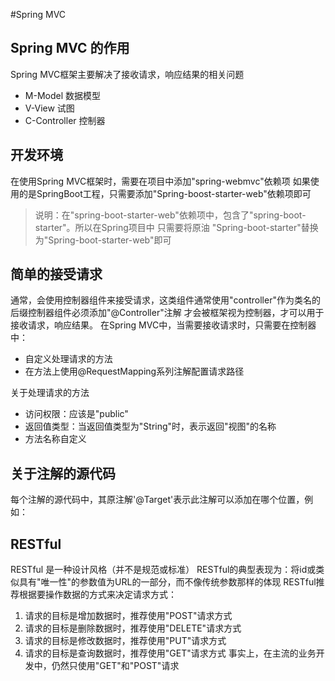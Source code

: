 #Spring MVC
## Spring MVC 的作用 
Spring MVC框架主要解决了接收请求，响应结果的相关问题 
- M-Model 数据模型
- V-View 试图
- C-Controller 控制器

## 开发环境 
在使用Spring MVC框架时，需要在项目中添加"spring-webmvc"依赖项
如果使用的是SpringBoot工程，只需要添加"Spring-boost-starter-web"依赖项即可
> 说明：在"spring-boot-starter-web"依赖项中，包含了"spring-boot-starter"。所以在Spring项目中 
> 只需要将原油 "Spring-boot-starter"替换为"Spring-boot-starter-web"即可 

## 简单的接受请求 
通常，会使用控制器组件来接受请求，这类组件通常使用"controller"作为类名的后缀控制器组件必须添加"@Controller"注解 
才会被框架视为控制器，才可以用于接收请求，响应结果。 
在Spring MVC中，当需要接收请求时，只需要在控制器中：
- 自定义处理请求的方法 
- 在方法上使用@RequestMapping系列注解配置请求路径 

关于处理请求的方法
- 访问权限：应该是"public"
- 返回值类型：当返回值类型为"String"时，表示返回"视图"的名称
- 方法名称自定义

## 关于注解的源代码 
每个注解的源代码中，其原注解'@Target'表示此注解可以添加在哪个位置，例如：

## RESTful
RESTful 是一种设计风格（并不是规范或标准）
RESTful的典型表现为：将id或类似具有"唯一性"的参数值为URL的一部分，而不像传统参数那样的体现
RESTful推荐根据要操作数据的方式来决定请求方式：
1. 请求的目标是增加数据时，推荐使用"POST"请求方式
2. 请求的目标是删除数据时，推荐使用"DELETE"请求方式 
3. 请求的目标是修改数据时，推荐使用"PUT"请求方式 
4. 请求的目标是查询数据时，推荐使用"GET"请求方式 
事实上，在主流的业务开发中，仍然只使用"GET"和"POST"请求 
